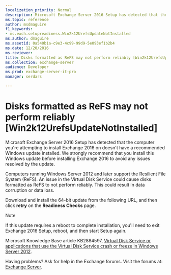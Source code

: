```yaml
---
localization_priority: Normal
description: Microsoft Exchange Server 2016 Setup has detected that the computer you're attempting to install Exchange 2016 on doesn't have a recommended Windows update installed. We strongly recommend that you install this Windows update before installing Exchange 2016 to avoid any issues resolved by the update.
ms.topic: reference
author: msdmaguire
f1_keywords:
- ms.exch.setupreadiness.Win2k12UrefsUpdateNotInstalled
ms.author: dmaguire
ms.assetid: 0a540b1a-c9e3-4c99-99d9-5e093ef1b2b4
ms.date: 12/20/2016
ms.reviewer: 
title: Disks formatted as ReFS may not perform reliably [Win2k12UrefsUpdateNotInstalled]
ms.collection: exchange-server
audience: Developer
ms.prod: exchange-server-it-pro
manager: serdars

---
```


# Disks formatted as ReFS may not perform reliably [Win2k12UrefsUpdateNotInstalled]

Microsoft Exchange Server 2016 Setup has detected that the computer you're attempting to install Exchange 2016 on doesn't have a recommended Windows update installed. We strongly recommend that you install this Windows update before installing Exchange 2016 to avoid any issues resolved by the update.

Computers running Windows Server 2012 and later support the Resilient File System (ReFS). An issue in the Virtual Disk Service could cause disks formatted as ReFS to not perform reliably. This could result in data corruption or data loss.

Download and install the 64-bit update from the following URL, and then click **retry** on the **Readiness Checks** page.

> [!NOTE]
> If this update requires a reboot to complete installation, you'll need to exit Exchange 2016 Setup, reboot, and then start Setup again.

Microsoft Knowledge Base article KB2884597, [Virtual Disk Service or applications that use the Virtual Disk Service crash or freeze in Windows Server 2012](https://go.microsoft.com/fwlink/p/?linkid=3052&kbid=2884597).

Having problems? Ask for help in the Exchange forums. Visit the forums at: [Exchange Server](https://go.microsoft.com/fwlink/p/?linkId=60612).
